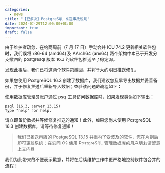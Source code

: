 ```yaml
---
categories:
  - news
title: "【已解决】PostgreSQL 推送事故说明"
date: 2024-07-29T12:00:00+08:00
important: true
draft: false
---
```


由于维护者疏忽，在约两周前（7 月 17 日）手动合并 ICU 74.2 更新相关软件包时，我们误将 x86-64 (amd64) 及 AArch64 (arm64) 两个架构中本已于开发分支撤回的 postgresql 版本 16.3 的软件包推送至了稳定源。

发现此事后，我们已将这两个软件包撤回，并将于大约明日推送修复。

如果您使用 PostgreSQL 16.3 创建了数据库，我们建议您及早导出数据并妥善备份，并于修复推送后重新导入数据；查验该问题的流程如下：

使用数据库管理员账户通过 psql 工具访问数据库时，如果发现类似如下输出：

```
psql (16.3, server 13.15)
Type "help" for help.
```

请立即备份数据并等候修复推送的通知！此外，如果您尚未使用 PostgreSQL 16.3 创建数据库，请等待修复通知！

>我们已推送再版的 PostgreSQL 13.15 并重构了受波及的软件，您在片刻后即可更新系统；在安同 OS 使用 PostgreSQL 管理数据库的用户朋友请留意上文内容

我们为此带来的不便表示歉意，并将在后续维护工作中更严格地控制软件包合并的流程！
